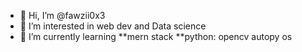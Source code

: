 - 👋 Hi, I’m @fawzii0x3
- 👀 I’m interested in web dev and Data science
- 🌱 I’m currently learning 
  **mern stack
  **python:
    opencv
    autopy
    os
<!---
fawzii0x3/fawzii0x3 is a ✨ special ✨ repository because its `README.md` (this file) appears on your GitHub profile.
You can click the Preview link to take a look at your changes.
--->
